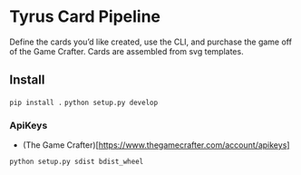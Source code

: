 # Tyrus Card Pipeline

Define the cards you’d like created, use the CLI, and purchase the game off of the Game Crafter. Cards are assembled from svg templates.

## Install

`pip install .`
`python setup.py develop`

### ApiKeys
- (The Game Crafter)[https://www.thegamecrafter.com/account/apikeys]

`python setup.py sdist bdist_wheel`

